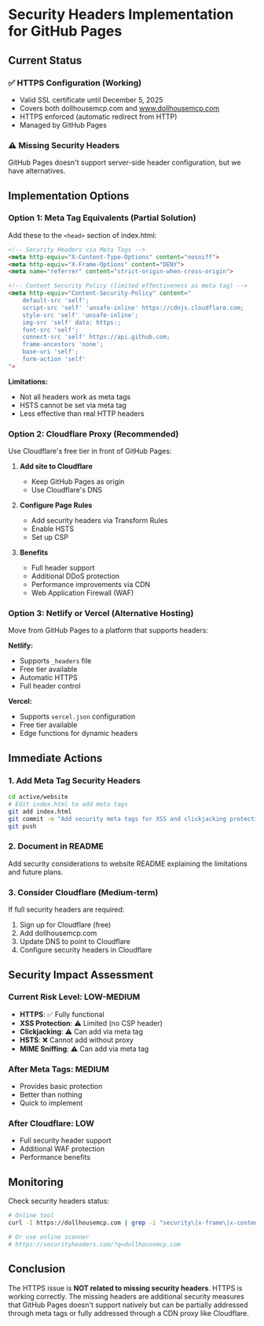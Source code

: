 # Security Headers Implementation for GitHub Pages

## Current Status

### ✅ HTTPS Configuration (Working)
- Valid SSL certificate until December 5, 2025
- Covers both dollhousemcp.com and www.dollhousemcp.com
- HTTPS enforced (automatic redirect from HTTP)
- Managed by GitHub Pages

### ⚠️ Missing Security Headers
GitHub Pages doesn't support server-side header configuration, but we have alternatives.

## Implementation Options

### Option 1: Meta Tag Equivalents (Partial Solution)
Add these to the `<head>` section of index.html:

```html
<!-- Security Headers via Meta Tags -->
<meta http-equiv="X-Content-Type-Options" content="nosniff">
<meta http-equiv="X-Frame-Options" content="DENY">
<meta name="referrer" content="strict-origin-when-cross-origin">

<!-- Content Security Policy (limited effectiveness as meta tag) -->
<meta http-equiv="Content-Security-Policy" content="
    default-src 'self';
    script-src 'self' 'unsafe-inline' https://cdnjs.cloudflare.com;
    style-src 'self' 'unsafe-inline';
    img-src 'self' data: https:;
    font-src 'self';
    connect-src 'self' https://api.github.com;
    frame-ancestors 'none';
    base-uri 'self';
    form-action 'self'
">
```

**Limitations:**
- Not all headers work as meta tags
- HSTS cannot be set via meta tag
- Less effective than real HTTP headers

### Option 2: Cloudflare Proxy (Recommended)
Use Cloudflare's free tier in front of GitHub Pages:

1. **Add site to Cloudflare**
   - Keep GitHub Pages as origin
   - Use Cloudflare's DNS

2. **Configure Page Rules**
   - Add security headers via Transform Rules
   - Enable HSTS
   - Set up CSP

3. **Benefits**
   - Full header support
   - Additional DDoS protection
   - Performance improvements via CDN
   - Web Application Firewall (WAF)

### Option 3: Netlify or Vercel (Alternative Hosting)
Move from GitHub Pages to a platform that supports headers:

**Netlify:**
- Supports `_headers` file
- Free tier available
- Automatic HTTPS
- Full header control

**Vercel:**
- Supports `vercel.json` configuration
- Free tier available
- Edge functions for dynamic headers

## Immediate Actions

### 1. Add Meta Tag Security Headers
```bash
cd active/website
# Edit index.html to add meta tags
git add index.html
git commit -m "Add security meta tags for XSS and clickjacking protection"
git push
```

### 2. Document in README
Add security considerations to website README explaining the limitations and future plans.

### 3. Consider Cloudflare (Medium-term)
If full security headers are required:
1. Sign up for Cloudflare (free)
2. Add dollhousemcp.com
3. Update DNS to point to Cloudflare
4. Configure security headers in Cloudflare

## Security Impact Assessment

### Current Risk Level: LOW-MEDIUM
- **HTTPS**: ✅ Fully functional
- **XSS Protection**: ⚠️ Limited (no CSP header)
- **Clickjacking**: ⚠️ Can add via meta tag
- **HSTS**: ❌ Cannot add without proxy
- **MIME Sniffing**: ⚠️ Can add via meta tag

### After Meta Tags: MEDIUM
- Provides basic protection
- Better than nothing
- Quick to implement

### After Cloudflare: LOW
- Full security header support
- Additional WAF protection
- Performance benefits

## Monitoring

Check security headers status:
```bash
# Online tool
curl -I https://dollhousemcp.com | grep -i "security\|x-frame\|x-content"

# Or use online scanner
# https://securityheaders.com/?q=dollhousemcp.com
```

## Conclusion

The HTTPS issue is **NOT related to missing security headers**. HTTPS is working correctly. The missing headers are additional security measures that GitHub Pages doesn't support natively but can be partially addressed through meta tags or fully addressed through a CDN proxy like Cloudflare.
